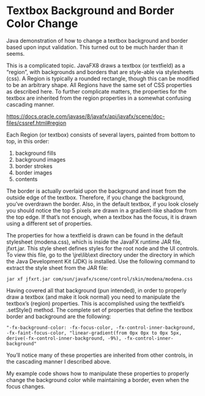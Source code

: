 # Textbox Background and Border Color Change

Java demonstration of how to change a textbox background and border based upon input validation. This turned out to be much harder than it seems.

This is a complicated topic. JavaFX8 draws a textbox (or textfield) as a “region”, with backgrounds and borders that are style-able via stylesheets (css). A Region is typically a rounded rectangle, though this can be modified to be an arbitrary shape. All Regions have the same set of CSS properties as described here. To further complicate matters, the properties for the textbox are inherited from the region properties in a somewhat confusing cascading manner.

https://docs.oracle.com/javase/8/javafx/api/javafx/scene/doc-files/cssref.html#region

Each Region (or textbox) consists of several layers, painted from bottom to top, in this order:
1.	background fills
2.	background images
3.	border strokes
4.	border images
5.	contents

The border is actually overlaid upon the background and inset from the outside edge of the textbox. Therefore, if you change the background, you’ve overdrawn the border. Also, in the default textbox, if you look closely you should notice the top 5 pixels are drawn in a gradient-like shadow from the top edge. If that’s not enough, when a textbox has the focus, it is drawn using a different set of properties.

The properties for how a textfield is drawn can be found in the default stylesheet (modena.css), which is inside the JavaFX runtime JAR file, jfxrt.jar. This style sheet defines styles for the root node and the UI controls. To view this file, go to the \jre\lib\ext directory under the directory in which the Java Development Kit (JDK) is installed. Use the following command to extract the style sheet from the JAR file:

`jar xf jfxrt.jar com/sun/javafx/scene/control/skin/modena/modena.css`

Having covered all that background (pun intended), in order to properly draw a textbox (and make it look normal) you need to manipulate the textbox’s (region) properties. This is accomplished using the textfield’s .setStyle() method. The complete set of properties that define the textbox border and background are the following:

`
"-fx-background-color: -fx-focus-color, -fx-control-inner-background, -fx-faint-focus-color, "linear-gradient(from 0px 0px to 0px 5px, derive(-fx-control-inner-background, -9%), -fx-control-inner-background"
`

You’ll notice many of these properties are inherited from other controls, in the cascading manner I described above.

My example code shows how to manipulate these properties to properly change the background color while maintaining a border, even when the focus changes.
